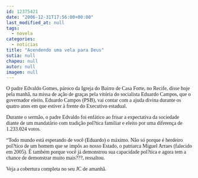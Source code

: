 ```yaml
---
id: 12375421
date: "2006-12-31T17:56:00+00:00"
last_modified_at: null
tags:
  - novela
categories:
  - noticias
title: "Acendendo uma vela para Deus"
sutia: null
chapeu: null
autor: null
imagem: null
---
```

<p><P><FONT face=Verdana>O&nbsp;padre Edvaldo Gomes, pároco da Igreja do Bairro de Casa Forte, no Recife, disse hoje pela manhã, na missa de ação de graças pela vitória do socialista Eduardo Campos, que o governador eleito, Eduardo Campos (PSB), vai contar com a ajuda divina durante os quatro anos em que estiver à frente do Executivo estadual.</FONT></P></p>
<p><P><FONT face=Verdana>Durante o sermão, o padre Edvaldo foi enfático ao frisar a expectativa da sociedade diante de um mandatário com tradição pol?tica familiar e eleito por uma diferença de 1.233.024 votos. </FONT></P></p>
<p><P><FONT face=Verdana>“Todo mundo está esperando de você (Eduardo) o máximo. Não só porque é herdeiro pol?tico de um homem que se impôs ao nosso Estado, o patriarca Miguel Arraes (falecido em 2005). É também porque você já demonstrou sua capacidade pol?tica e agora tem a chance de demonstrar muito mais???, ressaltou.</FONT></P></p>
<p><P><FONT face=Verdana>Veja a cobertura completa no seu JC de amanhã.</FONT></P> </p>
